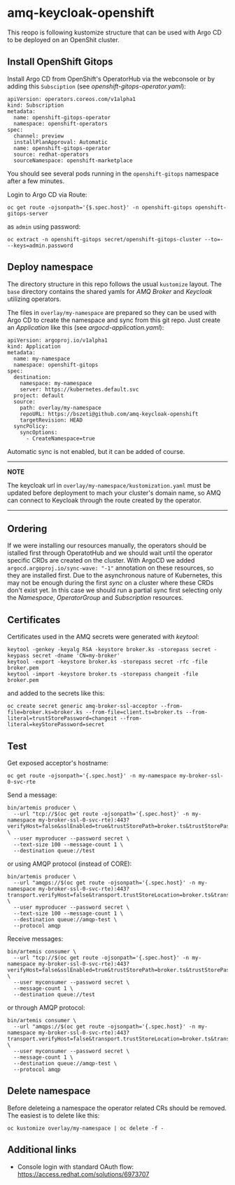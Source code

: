 # amq-keycloak-openshift

This reopo is following kustomize structure that can be used with Argo CD to be deployed on an OpenShit cluster.

## Install OpenShift Gitops

Install Argo CD from OpenShift's OperatorHub via the webconsole or by adding this `Subsciption` (see _openshift-gitops-operator.yaml_):

```
apiVersion: operators.coreos.com/v1alpha1
kind: Subscription
metadata:
  name: openshift-gitops-operator
  namespace: openshift-operators
spec:
  channel: preview
  installPlanApproval: Automatic
  name: openshift-gitops-operator
  source: redhat-operators
  sourceNamespace: openshift-marketplace
```

You should see several pods running in the `openshift-gitops` namespace after a few minutes.

Login to Argo CD via Route:

```
oc get route -ojsonpath='{$.spec.host}' -n openshift-gitops openshift-gitops-server
```

as `admin` using password:

```
oc extract -n openshift-gitops secret/openshift-gitops-cluster --to=- --keys=admin.password
```

## Deploy namespace

The directory structure in this repo follows the usual `kustomize` layout. The `base` directory contains the shared yamls for _AMQ Broker_ and _Keycloak_ utilizing operators. 

The files in `overlay/my-namespace` are prepared so they can be used with Argo CD to create the namespace and sync from this git repo. Just create an _Application_ like this (see _argocd-application.yaml_):

```
apiVersion: argoproj.io/v1alpha1
kind: Application
metadata:
  name: my-namespace
  namespace: openshift-gitops
spec:
  destination:
    namespace: my-namespace
    server: https://kubernetes.default.svc
  project: default
  source:
    path: overlay/my-namespace
    repoURL: https://bszeti@github.com/amq-keycloak-openshift
    targetRevision: HEAD
  syncPolicy:
    syncOptions:
      - CreateNamespace=true
```

Automatic sync is not enabled, but it can be added of course.

---
**NOTE**

The keycloak url in `overlay/my-namespace/kustomization.yaml` must be updated before deployment to mach your cluster's domain name, so AMQ can connect to Keycloak through the route created by the operator.

---

## Ordering

If we were installing our resources manually, the operators should be istalled first through OperatotHub and we should wait until the operator specific CRDs are created on the cluster. With ArgoCD we added `argocd.argoproj.io/sync-wave: "-1"` annotation on these resources, so they are installed first. Due to the asynchronous nature of Kubernetes, this may not be enough during the first _sync_ on a cluster where these CRDs don't exist yet. In this case we should run a partial sync first selecting only the _Namespace_, _OperatorGroup_ and _Subscription_ resources.

## Certificates

Certificates used in the AMQ secrets were generated with _keytool_:

```
keytool -genkey -keyalg RSA -keystore broker.ks -storepass secret -keypass secret -dname 'CN=my-broker'
keytool -export -keystore broker.ks -storepass secret -rfc -file broker.pem
keytool -import -keystore broker.ts -storepass changeit -file broker.pem
```

and added to the secrets like this:

```
oc create secret generic amq-broker-ssl-acceptor --from-file=broker.ks=broker.ks --from-file=client.ts=broker.ts --from-literal=trustStorePassword=changeit --from-literal=keyStorePassword=secret
```

## Test

Get exposed acceptor's hostname:

 `oc get route -ojsonpath='{.spec.host}' -n my-namespace my-broker-ssl-0-svc-rte`

Send a message:

```
bin/artemis producer \
  --url "tcp://$(oc get route -ojsonpath='{.spec.host}' -n my-namespace my-broker-ssl-0-svc-rte):443?verifyHost=false&sslEnabled=true&trustStorePath=broker.ts&trustStorePassword=changeit" \
  --user myproducer --password secret \
  --text-size 100 --message-count 1 \
  --destination queue://test
```

or using AMQP protocol (instead of CORE):

```
bin/artemis producer \
  --url "amqps://$(oc get route -ojsonpath='{.spec.host}' -n my-namespace my-broker-ssl-0-svc-rte):443?transport.verifyHost=false&transport.trustStoreLocation=broker.ts&transport.trustStorePassword=changeit" \
  --user myproducer --password secret \
  --text-size 100 --message-count 1 \
  --destination queue://amqp-test \
  --protocol amqp
```

Receive messages:

```
bin/artemis consumer \
  --url "tcp://$(oc get route -ojsonpath='{.spec.host}' -n my-namespace my-broker-ssl-0-svc-rte):443?verifyHost=false&sslEnabled=true&trustStorePath=broker.ts&trustStorePassword=changeit" \
  --user myconsumer --password secret \
  --message-count 1 \
  --destination queue://test
```

or through AMQP protocol:

```
bin/artemis consumer \
  --url "amqps://$(oc get route -ojsonpath='{.spec.host}' -n my-namespace my-broker-ssl-0-svc-rte):443?transport.verifyHost=false&transport.trustStoreLocation=broker.ts&transport.trustStorePassword=changeit" \
  --user myconsumer --password secret \
  --message-count 1 \
  --destination queue://amqp-test \
  --protocol amqp
```

## Delete namespace

Before deleteing a namespace the operator related CRs should be removed. The easiest is to delete like this:

```
oc kustomize overlay/my-namespace | oc delete -f -
```

## Additional links

* Console login with standard OAuth flow: https://access.redhat.com/solutions/6973707 
